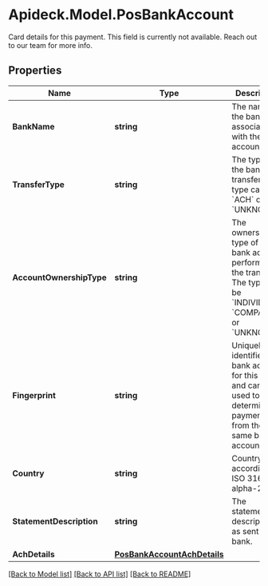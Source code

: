 # Apideck.Model.PosBankAccount
Card details for this payment. This field is currently not available. Reach out to our team for more info.

## Properties

Name | Type | Description | Notes
------------ | ------------- | ------------- | -------------
**BankName** | **string** | The name of the bank associated with the bank account. | [optional] 
**TransferType** | **string** | The type of the bank transfer. The type can be &#x60;ACH&#x60; or &#x60;UNKNOWN&#x60;. | [optional] 
**AccountOwnershipType** | **string** | The ownership type of the bank account performing the transfer. The type can be &#x60;INDIVIDUAL&#x60;, &#x60;COMPANY&#x60;, or &#x60;UNKNOWN&#x60;. | [optional] 
**Fingerprint** | **string** | Uniquely identifies the bank account for this seller and can be used to determine if payments are from the same bank account. | [optional] 
**Country** | **string** | Country code according to ISO 3166-1 alpha-2. | [optional] 
**StatementDescription** | **string** | The statement description as sent to the bank. | [optional] 
**AchDetails** | [**PosBankAccountAchDetails**](PosBankAccountAchDetails.md) |  | [optional] 

[[Back to Model list]](../README.md#documentation-for-models) [[Back to API list]](../README.md#documentation-for-api-endpoints) [[Back to README]](../README.md)

